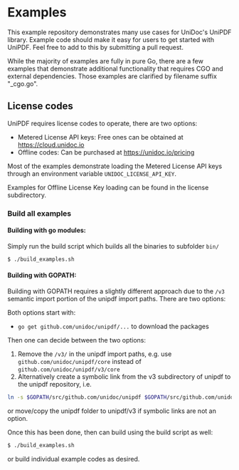 # Examples

This example repository demonstrates many use cases for UniDoc's UniPDF library. Example code should make
it easy for users to get started with UniPDF. Feel free to add to this by submitting
a pull request.

While the majority of examples are fully in pure Go, there are a few examples that demonstrate additional 
functionality that requires CGO and external dependencies. Those examples are clarified by filename suffix "_cgo.go".

## License codes
UniPDF requires license codes to operate, there are two options:
- Metered License API keys: Free ones can be obtained at https://cloud.unidoc.io
- Offline codes: Can be purchased at https://unidoc.io/pricing

Most of the examples demonstrate loading the Metered License API keys through an environment
variable `UNIDOC_LICENSE_API_KEY`.

Examples for Offline License Key loading can be found in the license subdirectory.

### Build all examples

#### Building with go modules:
Simply run the build script which builds all the binaries to subfolder `bin/`

```bash
$ ./build_examples.sh
```

#### Building with GOPATH:
Building with GOPATH requires a slightly different approach due to the `/v3` semantic import portion of the unipdf import paths.  There are two options:

Both options start with:
- `go get github.com/unidoc/unipdf/...` to download the packages

Then one can decide between the two options:

1. Remove the `/v3/` in the unipdf import paths, e.g. use `github.com/unidoc/unipdf/core` instead of `github.com/unidoc/unipdf/v3/core`
2. Alternatively create a symbolic link from the v3 subdirectory of unipdf to the unipdf repository, i.e.
```bash
ln -s $GOPATH/src/github.com/unidoc/unipdf $GOPATH/src/github.com/unidoc/unipdf/v3
```
or move/copy the unipdf folder to unipdf/v3 if symbolic links are not an option.

Once this has been done, then can build using the build script as well:
```bash
$ ./build_examples.sh
```
or build individual example codes as desired.
